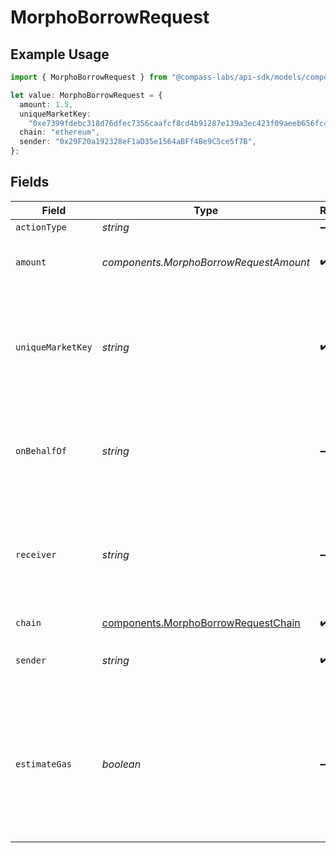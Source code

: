 # MorphoBorrowRequest

## Example Usage

```typescript
import { MorphoBorrowRequest } from "@compass-labs/api-sdk/models/components";

let value: MorphoBorrowRequest = {
  amount: 1.5,
  uniqueMarketKey:
    "0xe7399fdebc318d76dfec7356caafcf8cd4b91287e139a3ec423f09aeeb656fc4",
  chain: "ethereum",
  sender: "0x29F20a192328eF1aD35e1564aBFf4Be9C5ce5f7B",
};
```

## Fields

| Field                                                                                                                        | Type                                                                                                                         | Required                                                                                                                     | Description                                                                                                                  | Example                                                                                                                      |
| ---------------------------------------------------------------------------------------------------------------------------- | ---------------------------------------------------------------------------------------------------------------------------- | ---------------------------------------------------------------------------------------------------------------------------- | ---------------------------------------------------------------------------------------------------------------------------- | ---------------------------------------------------------------------------------------------------------------------------- |
| `actionType`                                                                                                                 | *string*                                                                                                                     | :heavy_minus_sign:                                                                                                           | N/A                                                                                                                          |                                                                                                                              |
| `amount`                                                                                                                     | *components.MorphoBorrowRequestAmount*                                                                                       | :heavy_check_mark:                                                                                                           | Amount of the token to borrow from the market.                                                                               | 1.5                                                                                                                          |
| `uniqueMarketKey`                                                                                                            | *string*                                                                                                                     | :heavy_check_mark:                                                                                                           | The key that uniquely identifies the market. This can be found using the 'Get Markets' endpoint.                             | 0xe7399fdebc318d76dfec7356caafcf8cd4b91287e139a3ec423f09aeeb656fc4                                                           |
| `onBehalfOf`                                                                                                                 | *string*                                                                                                                     | :heavy_minus_sign:                                                                                                           | The address where the collateral is borrowed against. Defaults to sender.                                                    |                                                                                                                              |
| `receiver`                                                                                                                   | *string*                                                                                                                     | :heavy_minus_sign:                                                                                                           | The address of the receiver of the tokens borrowed. Defaults to the transaction sender.                                      |                                                                                                                              |
| `chain`                                                                                                                      | [components.MorphoBorrowRequestChain](../../models/components/morphoborrowrequestchain.md)                                   | :heavy_check_mark:                                                                                                           | N/A                                                                                                                          |                                                                                                                              |
| `sender`                                                                                                                     | *string*                                                                                                                     | :heavy_check_mark:                                                                                                           | The address of the transaction sender.                                                                                       | 0x29F20a192328eF1aD35e1564aBFf4Be9C5ce5f7B                                                                                   |
| `estimateGas`                                                                                                                | *boolean*                                                                                                                    | :heavy_minus_sign:                                                                                                           | Determines whether to estimate gas costs for transactions, also verifying that the transaction can be successfully executed. |                                                                                                                              |